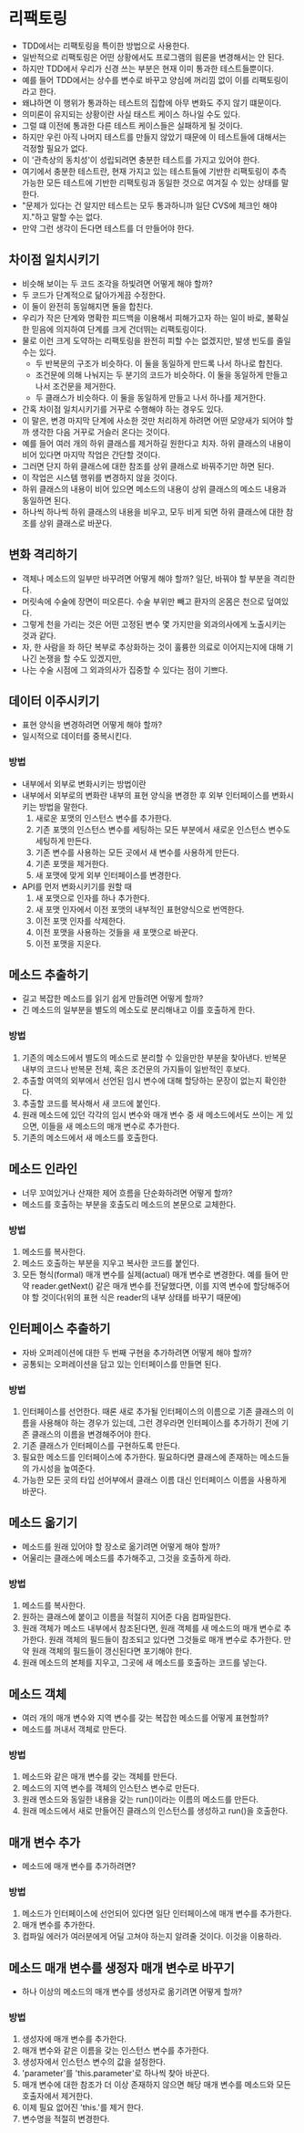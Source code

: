 # 리팩토링

- TDD에서는 리팩토링을 특이한 방법으로 사용한다.
- 일반적으로 리팩토링은 어떤 상황에서도 프로그램의 읨론을 변경해서는 안 된다.
- 하지만 TDD에서 우리가 신경 쓰는 부분은 현재 이미 통과한 테스트들뿐이다.
- 예를 들어 TDD에서는 상수를 변수로 바꾸고 양심에 꺼리낌 없이 이를 리팩토링이라고 한다.
- 왜냐하면 이 행위가 통과하는 테스트의 집합에 아무 변화도 주지 않기 떄문이다.
- 의미론이 유지되는 상황이란 사실 태스트 케이스 하나일 수도 있다.
- 그럴 떄 이전에 통과한 다른 테스트 케이스들은 실패하게 될 것이다.
- 하지만 우린 아직 나머지 테스트를 만들지 않았기 때문에 이 테스트들에 대해서는 걱정할 필요가 없다.
- 이 '관측상의 동치성'이 성립되려면 충분한 테스트를 가지고 있어야 한다.
- 여기에서 충분한 테스트란, 현재 가지고 있는 테스트들에 기반한 리팩토링이 추측 가능한 모든 테스트에 기반한 리팩토링과 동일한 것으로 여겨질 수 있는 상태를 말한다.
- "문제가 있다는 건 알지만 테스트는 모두 통과하니까 일단 CVS에 체크인 해야지."하고 말할 수는 없다.
- 만약 그런 생각이 든다면 테스트를 더 만들어야 한다.

## 차이점 일치시키기

- 비슷해 보이는 두 코드 조각을 하빛려면 어떻게 해야 할까?
- 두 코드가 단계적으로 닮아가게끔 수정한다.
- 이 둘이 완전히 동일해지면 둘을 합친다.
- 우리가 작은 단계와 명확한 피드백을 이용해서 피해가고자 하는 일이 바로, 불확실한 믿음에 의지하여 단계를 크게 건더뛰는 리팩토링이다.
- 물로 이런 크게 도약하는 리팩토링을 완전히 피할 수는 없겠지만, 발생 빈도를 줄일 수는 있다.
    - 두 반복문의 구조가 비슷하다. 이 둘을 동일하게 만드록 나서 하나로 합친다.
    - 조건문에 의해 나눠지는 두 분기의 코드가 비슷하다. 이 둘을 동일하게 만들고 나서 조건문을 제거한다.
    - 두 클래스가 비슷하다. 이 둘을 동일하게 만들고 나서 하나를 제거한다.
- 간혹 차이점 일치시키기를 거꾸로 수행해야 하는 경우도 있다.
- 이 말은, 변경 마지막 단계에 사소한 것만 처리하게 하려면 어떤 모양새가 되어야 할까 생각한 다음 거꾸로 거슬러 온다는 것이다.
- 예를 들어 여러 개의 하위 클래스를 제거하길 원한다고 치자. 하위 클래스의 내용이 비어 있다면 마지막 작업은 간단할 것이다.
- 그러면 단지 하위 클래스에 대한 참조를 상위 클래스로 바꿔주기만 하면 된다.
- 이 작업은 시스템 행위를 변경하지 않을 것이다.
- 하위 클래스의 내용이 비어 있으면 메소드의 내용이 상위 클래스의 메소드 내용과 동일하면 된다.
- 하나씩 하나씩 하위 클래스의 내용을 비우고, 모두 비게 되면 하위 클래스에 대한 참조를 상위 클래스로 바꾼다.

## 변화 격리하기

- 객체나 메소드의 일부만 바꾸려면 어떻게 해야 할까? 일단, 바꿔야 할 부분을 격리한다.
- 머릿속에 수술에 장면이 떠오른다. 수술 부위만 빼고 환자의 온몸은 천으로 덮여있다.
- 그렇게 천을 가리는 것은 어떤 고정된 변수 몇 가지만을 외과의사에게 노출시키는 것과 같다.
- 자, 한 사람을 좌 하단 복부로 추상화하는 것이 훌륭한 의료로 이어지는지에 대해 기나긴 논쟁을 할 수도 있겠지만,
- 나는 수술 시점에 그 외과의사가 집중할 수 있다는 점이 기쁘다.

## 데이터 이주시키기

- 표현 양식을 변경하려면 어떻게 해야 할까?
- 일시적으로 데이터를 중복시킨다.

### 방법

- 내부에서 외부로 변화시키는 방법이란
- 내부에서 외부로의 변화란 내부의 표현 양식을 변경한 후 외부 인터페이스를 변화시키는 방법을 말한다.
    1. 새로운 포맷의 인스턴스 변수를 추가한다.
    2. 기존 포맷의 인스턴스 변수를 세팅하는 모든 부분에서 새로운 인스턴스 변수도 세팅하게 만든다.
    3. 기존 변수를 사용하는 모든 곳에서 새 변수를 사용하게 만든다.
    4. 기존 포맷을 제거한다.
    5. 새 포맷에 맞게 외부 인터페이스를 변경한다.
- API를 먼저 변화시키기를 원할 때
    1. 새 포맷으로 인자를 하나 추가한다.
    2. 새 포맷 인자에서 이전 포맷의 내부적인 표현양식으로 번역한다.
    3. 이전 포맷 인자를 삭제한다.
    4. 이전 포맷을 사용하는 것들을 새 포맷으로 바꾼다.
    5. 이전 포맷을 지운다.

## 메소드 추출하기

- 길고 복잡한 메소드를 읽기 쉽게 만들려면 어떻게 할까?
- 긴 메소드의 일부분을 별도의 메소도로 분리해내고 이를 호출하게 한다.

### 방법

1. 기존의 메소드에서 별도의 메소드로 분리할 수 있을만한 부분을 찾아낸다. 반복문 내부의 코드나 반복문 전체, 혹은 조건문의 가지들이 일반적인 후보다.
2. 추출할 여역의 외부에서 선언된 임시 변수에 대해 할당하는 문장이 없는지 확인한다.
3. 추출할 코드를 복사해서 새 코드에 붙인다.
4. 원래 메소드에 있던 각각의 임시 변수와 매개 변수 중 새 메소드에서도 쓰이는 게 있으면, 이들을 새 메소드의 매개 변수로 추가한다.
5. 기존의 메소드에서 새 메소드를 호출한다.

## 메소드 인라인

- 너무 꼬여있거나 산재한 제어 흐름을 단순화하려면 어떻게 할까?
- 메소드를 호출하는 부분을 호출도리 메소드의 본문으로 교체한다.

### 방법

1. 메소드를 복사한다.
2. 메소드 호출하는 부분을 지우고 복사한 코드를 붙인다.
3. 모든 형식(formal) 매개 변수를 실제(actual) 매개 변수로 변경한다. 예를 들어 만약 reader.getNext() 같은 매개 변수를 전달했다면, 이를 지역 변수에 할당해주어야 할 것이다(위의 표현
   식은 reader의 내부 상태를 바꾸기 때문에)

## 인터페이스 추출하기

- 자바 오퍼레이션에 대한 두 번째 구현을 추가하려면 어떻게 해야 할까?
- 공통되는 오퍼레이션을 담고 있는 인터페이스를 만들면 된다.

### 방법

1. 인터페이스를 선언한다. 때론 새로 추가될 인터페이스의 이름으로 기존 클래스의 이름을 사용해야 하는 경우가 있는데,
   그런 경우라면 인터페이스를 추가하기 전에 기존 클래스의 이름을 변경해주어야 한다.
2. 기존 클래스가 인터페이스를 구현하도록 만든다.
3. 필요한 메소드를 인터페이스에 추가한다. 필요하다면 클래스에 존재하는 메소드들의 가시성을 높여준다.
4. 가능한 모든 곳의 타입 선어부에서 클래스 이름 대신 인터페이스 이름을 사용하게 바꾼다.

## 메소드 옮기기

- 메소드를 원래 있어야 할 장소로 옮기려면 어떻게 해야 할까?
- 어울리는 클래스에 메소드를 추가해주고, 그것을 호출하게 하라.

### 방법

1. 메소드를 복사한다.
2. 원하는 클래스에 붙이고 이름을 적절히 지어준 다음 컴파일한다.
3. 원래 객체가 메소드 내부에서 참조된다면, 원래 객체를 새 메소드의 매개 변수로 추가한다.
   원래 객체의 필드들이 참조되고 있다면 그것들로 매개 변수로 추가한다.
   만약 원래 객체의 필드들이 갱신된다면 포기해야 한다.
4. 원래 메소드의 본체를 지우고, 그곳에 새 메소드를 호출하는 코드를 넣는다.

## 메소드 객체

- 여러 개의 매개 변수와 지역 변수를 갖는 복잡한 메소드를 어떻게 표현할까?
- 메소드를 꺼내서 객체로 만든다.

### 방법

1. 메소드와 같은 매개 변수를 갖는 객체를 만든다.
2. 메소드의 지역 변수를 객체의 인스턴스 변수로 만든다.
3. 원래 멘소드와 동일한 내용을 갖는 run()이라는 이름의 메소드를 만든다.
4. 원래 메소드에서 새로 만들어진 클래스의 인스턴스를 생성하고 run()을 호출한다.

## 매개 변수 추가

- 메소드에 매개 변수를 추가하려면?

### 방법

1. 메소드가 인터페이스에 선언되어 있다면 일단 인터페이스에 매개 변수를 추가한다.
2. 매개 변수를 추가한다.
3. 컴파일 에러가 여러분에게 어딜 고쳐야 하는지 알려줄 것이다. 이것을 이용하라.

## 메소드 매개 변수를 생정자 매개 변수로 바꾸기

- 하나 이상의 메소드의 매개 변수를 생성자로 옮기려면 어떻게 할까?

### 방법

1. 생성자에 매개 변수를 추가한다.
2. 매개 변수와 같은 이름을 갖는 인스턴스 변수를 추가한다.
3. 생성자에서 인스턴스 변수의 값을 설정한다.
4. 'parameter'를 'this.parameter'로 하나씩 찾아 바꾼다.
5. 매개 변수에 대한 참조가 더 이상 존재하지 않으면 해당 매개 변수를 메소드와 모든 호출자에서 제거한다.
6. 이제 필요 없어진 'this.'를 제거 한다.
7. 변수명을 적절히 변경한다.